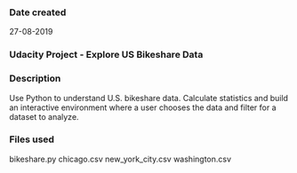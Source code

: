### Date created
27-08-2019

### Udacity Project - Explore US Bikeshare Data

### Description
Use Python to understand U.S. bikeshare data. Calculate statistics and build an interactive environment where a user chooses the data and filter for a dataset to analyze.

### Files used

bikeshare.py
chicago.csv
new_york_city.csv
washington.csv


